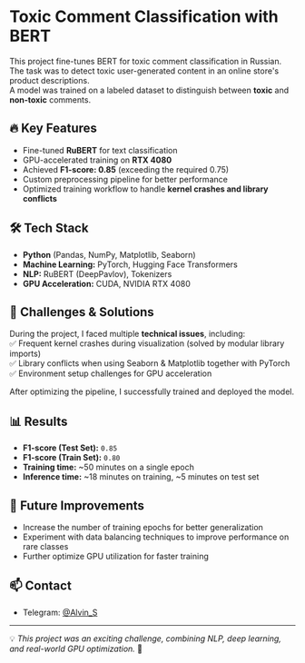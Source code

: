 # Toxic Comment Classification with BERT

This project fine-tunes BERT for toxic comment classification in Russian.  
The task was to detect toxic user-generated content in an online store's product descriptions.  
A model was trained on a labeled dataset to distinguish between **toxic** and **non-toxic** comments.  

## 🔥 Key Features
- Fine-tuned **RuBERT** for text classification  
- GPU-accelerated training on **RTX 4080**  
- Achieved **F1-score: 0.85** (exceeding the required 0.75)  
- Custom preprocessing pipeline for better performance  
- Optimized training workflow to handle **kernel crashes and library conflicts**  

## 🛠 Tech Stack
- **Python** (Pandas, NumPy, Matplotlib, Seaborn)  
- **Machine Learning:** PyTorch, Hugging Face Transformers  
- **NLP:** RuBERT (DeepPavlov), Tokenizers  
- **GPU Acceleration:** CUDA, NVIDIA RTX 4080  

## 🚀 Challenges & Solutions
During the project, I faced multiple **technical issues**, including:  
✅ Frequent kernel crashes during visualization (solved by modular library imports)  
✅ Library conflicts when using Seaborn & Matplotlib together with PyTorch  
✅ Environment setup challenges for GPU acceleration  

After optimizing the pipeline, I successfully trained and deployed the model.

## 📊 Results
- **F1-score (Test Set):** `0.85`
- **F1-score (Train Set):** `0.80`
- **Training time:** ~50 minutes on a single epoch  
- **Inference time:** ~18 minutes on training, ~5 minutes on test set  

## 📌 Future Improvements
- Increase the number of training epochs for better generalization  
- Experiment with data balancing techniques to improve performance on rare classes  
- Further optimize GPU utilization for faster training  

## 📫 Contact
- Telegram: [@Alvin_S](https://t.me/Alvin_S)  

---

💡 *This project was an exciting challenge, combining NLP, deep learning, and real-world GPU optimization.* 🚀

